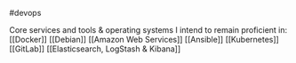 #devops

Core services and tools & operating systems I intend to remain proficient in:
[[Docker]]
[[Debian]]
[[Amazon Web Services]]
[[Ansible]]
[[Kubernetes]]
[[GitLab]]
[[Elasticsearch, LogStash & Kibana]]

